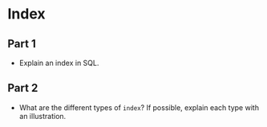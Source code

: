 # Index

## Part 1

* Explain an index in SQL.

## Part 2

* What are the different types of `index`? If possible, explain each type with an illustration.

